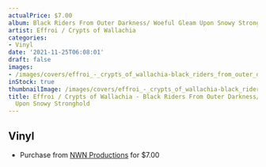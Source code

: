 ```yaml
---
actualPrice: $7.00
album: Black Riders From Outer Darkness/ Woeful Gleam Upon Snowy Stronghold
artist: Effroi / Crypts of Wallachia
categories:
- Vinyl
date: '2021-11-25T06:08:01'
draft: false
images:
- /images/covers/effroi_-_crypts_of_wallachia-black_riders_from_outer_darkness-_woeful_gleam_upon_snowy_stronghold.jpg
inStock: true
thumbnailImage: /images/covers/effroi_-_crypts_of_wallachia-black_riders_from_outer_darkness-_woeful_gleam_upon_snowy_stronghold-thumb.jpg
title: Effroi / Crypts of Wallachia - Black Riders From Outer Darkness/ Woeful Gleam
  Upon Snowy Stronghold
---
```


## Vinyl
* Purchase from [NWN Productions](http://shop.nwnprod.com/index.php?route=product/product&path=76&product_id=11764&sort=pd.name&order=ASC) for $7.00

